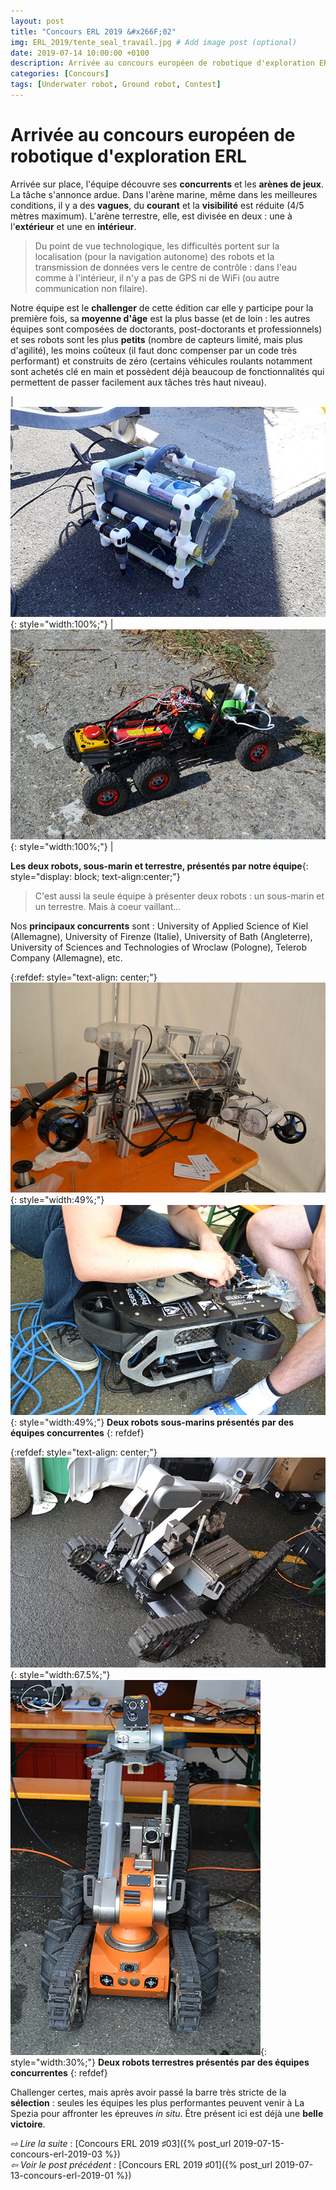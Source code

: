 ```yaml
---
layout: post
title: "Concours ERL 2019 &#x266F;02"
img: ERL_2019/tente_seal_travail.jpg # Add image post (optional)
date: 2019-07-14 10:00:00 +0100
description: Arrivée au concours européen de robotique d'exploration ERL (SEAL&#x40;ERL2019, &#x266F;02)
categories: [Concours]
tags: [Underwater robot, Ground robot, Contest]
---
```



# Arrivée au concours européen de robotique d'exploration ERL
 
Arrivée sur place, l'équipe découvre ses **concurrents** et les **arènes de jeux**. La tâche s'annonce ardue. 
Dans l'arène marine, même dans les meilleures conditions, il y a des **vagues**, du **courant** et la **visibilité** est réduite (4/5 mètres maximum). L'arène terrestre, elle, est divisée en deux : une à l'**extérieur** et une en **intérieur**. 

> Du point de vue technologique, les difficultés portent sur la localisation (pour la navigation autonome) des robots et la transmission de données vers le centre de contrôle : dans l'eau comme à l'intérieur, il n'y a pas de GPS ni de WiFi (ou autre communication non filaire). 

Notre équipe est le **challenger** de cette édition car elle y participe pour la première fois, sa **moyenne d'âge** est la plus basse (et de loin : les autres équipes sont composées de doctorants, post-doctorants et professionnels) et ses robots sont les plus **petits** (nombre de capteurs limité, mais plus d'agilité), les moins coûteux (il faut donc compenser par un code très performant) et construits de zéro (certains véhicules roulants notamment sont achetés clé en main et possèdent déjà beaucoup de fonctionnalités qui permettent de passer facilement aux tâches très haut niveau).

| ![image](/assets/img/ERL_2019/epita_ryujin_sous-marin.jpg){: style="width:100%;"} | ![image](/assets/img/ERL_2019/epita_robot_terrestre.jpg){: style="width:100%;"} |

**Les deux robots, sous-marin et terrestre, présentés par notre équipe**{: style="display: block; text-align:center;"}


> C'est aussi la seule équipe à présenter deux robots : un sous-marin et un terrestre. Mais à coeur vaillant…

Nos **principaux concurrents** sont : University of Applied Science of Kiel (Allemagne), University of Firenze (Italie), University of Bath (Angleterre), University of Sciences and Technologies of Wroclaw (Pologne), Telerob Company (Allemagne), etc.

{:refdef: style="text-align: center;"}
![image](/assets/img/ERL_2019/concurrent_sous-marin_01.jpg){: style="width:49%;"} ![image](/assets/img/ERL_2019/concurrent_sous-marin_02.jpg){: style="width:49%;"}
**Deux robots sous-marins présentés par des équipes concurrentes**
{: refdef}

	
{:refdef: style="text-align: center;"}
![My Image](/assets/img/ERL_2019/concurrent_terrestre_01.jpg){: style="width:67.5%;"} ![My Image](/assets/img/ERL_2019/concurrent_terrestre_02.jpg){: style="width:30%;"}
**Deux robots terrestres présentés par des équipes concurrentes**
{: refdef}

Challenger certes, mais après avoir passé la barre très stricte de la **sélection** : seules les équipes les plus performantes peuvent venir à La Spezia pour affronter les épreuves *in situ*. Être présent ici est déjà une **belle victoire**.



	

*&#x21E8; Lire la suite* : [Concours ERL 2019 &#x266F;03]({% post_url 2019-07-15-concours-erl-2019-03 %}) <br/>
*&#x21E6; Voir le post précédent* : [Concours ERL 2019 &#x266F;01]({% post_url 2019-07-13-concours-erl-2019-01 %})

<!-- *&#x2192; Découvrir l'édition 2020* : [Concours ERL 2020 &#x266F;O1]({% post_url 2019-07-13-concours-erl-2019-01 %}) -->
<!-- *&#x2192; Revivre l'édition 2019* : [Concours ERL 2019 &#x266F;O1]({% post_url 2019-07-13-concours-erl-2019-01 %}) -->